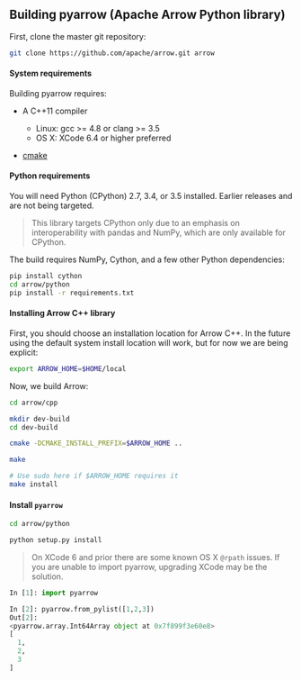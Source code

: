 ## Building pyarrow (Apache Arrow Python library)

First, clone the master git repository:

```bash
git clone https://github.com/apache/arrow.git arrow
```

#### System requirements

Building pyarrow requires:

* A C++11 compiler

  * Linux: gcc >= 4.8 or clang >= 3.5
  * OS X: XCode 6.4 or higher preferred

* [cmake][1]

#### Python requirements

You will need Python (CPython) 2.7, 3.4, or 3.5 installed. Earlier releases and
are not being targeted.

> This library targets CPython only due to an emphasis on interoperability with
> pandas and NumPy, which are only available for CPython.

The build requires NumPy, Cython, and a few other Python dependencies:

```bash
pip install cython
cd arrow/python
pip install -r requirements.txt
```

#### Installing Arrow C++ library

First, you should choose an installation location for Arrow C++. In the future
using the default system install location will work, but for now we are being
explicit:

```bash
export ARROW_HOME=$HOME/local
```

Now, we build Arrow:

```bash
cd arrow/cpp

mkdir dev-build
cd dev-build

cmake -DCMAKE_INSTALL_PREFIX=$ARROW_HOME ..

make

# Use sudo here if $ARROW_HOME requires it
make install
```

#### Install `pyarrow`

```bash
cd arrow/python

python setup.py install
```

> On XCode 6 and prior there are some known OS X `@rpath` issues. If you are
> unable to import pyarrow, upgrading XCode may be the solution.


```python
In [1]: import pyarrow

In [2]: pyarrow.from_pylist([1,2,3])
Out[2]:
<pyarrow.array.Int64Array object at 0x7f899f3e60e8>
[
  1,
  2,
  3
]
```

[1]: https://cmake.org/